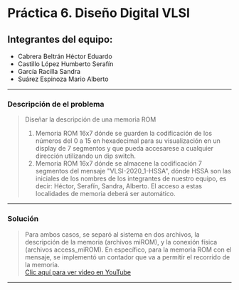 # Práctica 6. Diseño Digital VLSI
## Integrantes del equipo:
- Cabrera Beltrán Héctor Eduardo
- Castillo López Humberto Serafín
- García Racilla Sandra
- Suárez Espinoza Mario Alberto
---
### Descripción de el problema
> Diseñar la descripción de una memoria ROM
> 1. Memoria ROM 16x7 dónde se guarden la codificación de los números del 0 a 15
> en hexadecimal para su visualización en un display de 7 segmentos y que pueda
> accesarese a cualquier dirección utilizando un dip switch.
> 2. Memoria ROM 16x7 dónde se almacene la codificación 7 segmentos del mensaje
> "VLSI-2020_1-HSSA", dónde HSSA son las iniciales de los nombres de los
> integrantes de nuestro equipo, es decir: Héctor, Serafín, Sandra, Alberto.
> El acceso a estas localidades de memoria deberá ser automático.
---
### Solución
> Para ambos casos, se separó al sistema en dos archivos, la descripción de la
> memoria (archivos miROM), y la conexión física (archivos access_miROM).
> En específico, para la memoria ROM con el mensaje, se implementó un contador
> que va a permitir el recorrido de la memoria.  
> [Clic aquí para ver video en YouTube](https://youtu.be/zfR60Yz_mZ8)
---
